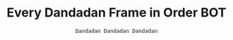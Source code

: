 <h1 align="center">Every Dandadan Frame in Order BOT</h1>

<div align="center">

`Dandadan Dandadan Dandadan`
</div>
